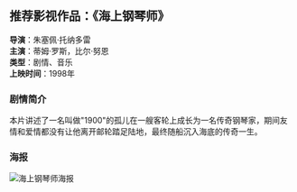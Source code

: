 ## 推荐影视作品：《海上钢琴师》

**导演**：朱塞佩·托纳多雷  
**主演**：蒂姆·罗斯，比尔·努恩  
**类型**：剧情、音乐  
**上映时间**：1998年  

### 剧情简介  
本片讲述了一名叫做"1900"的孤儿在一艘客轮上成长为一名传奇钢琴家，期间友情和爱情都没有让他离开邮轮踏足陆地，最终随船沉入海底的传奇一生。

### 海报  
![海上钢琴师海报](https://link-to-image.com/the-legend-of-1900-poster.jpg)
